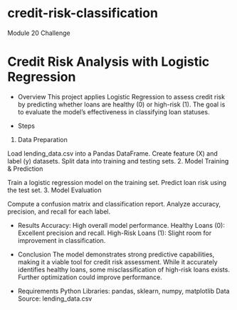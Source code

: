 # credit-risk-classification
Module 20 Challenge
# Credit Risk Analysis with Logistic Regression
- Overview
This project applies Logistic Regression to assess credit risk by predicting whether loans are healthy (0) or high-risk (1). The goal is to evaluate the model’s effectiveness in classifying loan statuses.

- Steps
1. Data Preparation

Load lending_data.csv into a Pandas DataFrame.
Create feature (X) and label (y) datasets.
Split data into training and testing sets.
2. Model Training & Prediction

Train a logistic regression model on the training set.
Predict loan risk using the test set.
3. Model Evaluation

Compute a confusion matrix and classification report.
Analyze accuracy, precision, and recall for each label.
- Results
Accuracy: High overall model performance.
Healthy Loans (0): Excellent precision and recall.
High-Risk Loans (1): Slight room for improvement in classification.
- Conclusion
The model demonstrates strong predictive capabilities, making it a viable tool for credit risk assessment. While it accurately identifies healthy loans, some misclassification of high-risk loans exists. Further optimization could improve performance.

- Requirements
Python Libraries: pandas, sklearn, numpy, matplotlib
Data Source: lending_data.csv